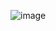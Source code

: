 ![image](https://github.com/manishraj261102/Swiggy_performance_analysis/assets/98872826/e6efb738-5ebf-4b2d-8fd9-961825991597)
